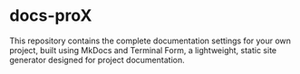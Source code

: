 # docs-proX
This repository contains the complete documentation settings for your own project, built using MkDocs and Terminal Form, a lightweight, static site generator designed for project documentation.
